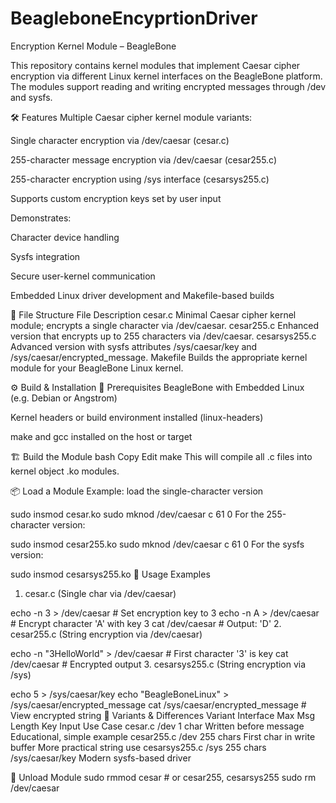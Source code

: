 # BeagleboneEncyprtionDriver
Encryption Kernel Module – BeagleBone

This repository contains kernel modules that implement Caesar cipher encryption via different Linux kernel interfaces on the BeagleBone platform. The modules support reading and writing encrypted messages through /dev and sysfs.

🛠️ Features
Multiple Caesar cipher kernel module variants:

Single character encryption via /dev/caesar (cesar.c)

255-character message encryption via /dev/caesar (cesar255.c)

255-character encryption using /sys interface (cesarsys255.c)

Supports custom encryption keys set by user input

Demonstrates:

Character device handling

Sysfs integration

Secure user-kernel communication

Embedded Linux driver development and Makefile-based builds

📂 File Structure
File	Description
cesar.c	Minimal Caesar cipher kernel module; encrypts a single character via /dev/caesar.
cesar255.c	Enhanced version that encrypts up to 255 characters via /dev/caesar.
cesarsys255.c	Advanced version with sysfs attributes /sys/caesar/key and /sys/caesar/encrypted_message.
Makefile	Builds the appropriate kernel module for your BeagleBone Linux kernel.

⚙️ Build & Installation
🧰 Prerequisites
BeagleBone with Embedded Linux (e.g. Debian or Angstrom)

Kernel headers or build environment installed (linux-headers)

make and gcc installed on the host or target

🏗️ Build the Module
bash
Copy
Edit
make
This will compile all .c files into kernel object .ko modules.

📦 Load a Module
Example: load the single-character version

sudo insmod cesar.ko
sudo mknod /dev/caesar c 61 0
For the 255-character version:

sudo insmod cesar255.ko
sudo mknod /dev/caesar c 61 0
For the sysfs version:

sudo insmod cesarsys255.ko
🧪 Usage Examples
1. cesar.c (Single char via /dev/caesar)

echo -n 3 > /dev/caesar       # Set encryption key to 3
echo -n A > /dev/caesar       # Encrypt character 'A' with key 3
cat /dev/caesar               # Output: 'D'
2. cesar255.c (String encryption via /dev/caesar)

echo -n "3HelloWorld" > /dev/caesar   # First character '3' is key
cat /dev/caesar                       # Encrypted output
3. cesarsys255.c (String encryption via /sys)

echo 5 > /sys/caesar/key
echo "BeagleBoneLinux" > /sys/caesar/encrypted_message
cat /sys/caesar/encrypted_message     # View encrypted string
🔁 Variants & Differences
Variant	Interface	Max Msg Length	Key Input	Use Case
cesar.c	/dev	1 char	Written before message	Educational, simple example
cesar255.c	/dev	255 chars	First char in write buffer	More practical string use
cesarsys255.c	/sys	255 chars	/sys/caesar/key	Modern sysfs-based driver

🧹 Unload Module
sudo rmmod cesar         # or cesar255, cesarsys255
sudo rm /dev/caesar
